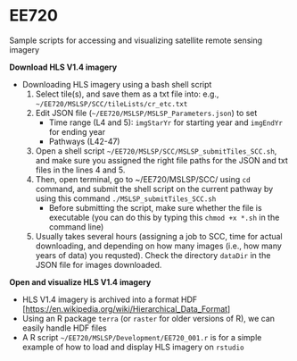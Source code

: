 # EE720
Sample scripts for accessing and visualizing satellite remote sensing imagery


**Download HLS V1.4 imagery**
- Downloading HLS imagery using a bash shell script
   1. Select tile(s), and save them as a txt file into: e.g., `~/EE720/MSLSP/SCC/tileLists/cr_etc.txt`
   2. Edit JSON file (`~/EE720/MSLSP/MSLSP_Parameters.json`) to set 
      - Time range (L4 and 5): `imgStarYr` for starting year and `imgEndYr` for ending year
      - Pathways (L42-47)
   3. Open a shell script `~/EE720/MSLSP/SCC/MSLSP_submitTiles_SCC.sh`, and make sure you assigned the right file paths for the JSON and txt files in the lines 4 and 5.
   4. Then, open terminal, go to ~/EE720/MSLSP/SCC/ using `cd` command, and submit the shell script on the current pathway by using this command `./MSLSP_submitTiles_SCC.sh` 
      - Before submitting the script, make sure whether the file is executable (you can do this by typing this `chmod +x *.sh` in the command line) 
   5. Usually takes several hours (assigning a job to SCC, time for actual downloading, and depending on how many images (i.e., how many years of data) you requsted). Check the directory `dataDir` in the JSON file for images downloaded.
   
   
**Open and visualize HLS V1.4 imagery**
- HLS V1.4 imagery is archived into a format HDF [https://en.wikipedia.org/wiki/Hierarchical_Data_Format]
- Using an R package `terra` (or `raster` for older versions of R), we can easily handle HDF files
- A R script `~/EE720/MSLSP/Development/EE720_001.r` is for a simple example of how to load and display HLS imagery on `rstudio`
